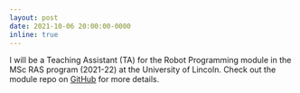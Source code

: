 ```yaml
---
layout: post
date: 2021-10-06 20:00:00-0000
inline: true
---
```


I will be a Teaching Assistant (TA) for the Robot Programming module in the MSc RAS program (2021-22) at the University of Lincoln.  Check out the module repo on <a href="https://github.com/LCAS/CMP9767M/wiki" target="blank">GitHub</a> for more details.

